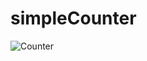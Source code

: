 # simpleCounter
![Counter](https://user-images.githubusercontent.com/96654573/208320462-f7ce0207-e5b2-4342-8f98-46df199810fa.png)
